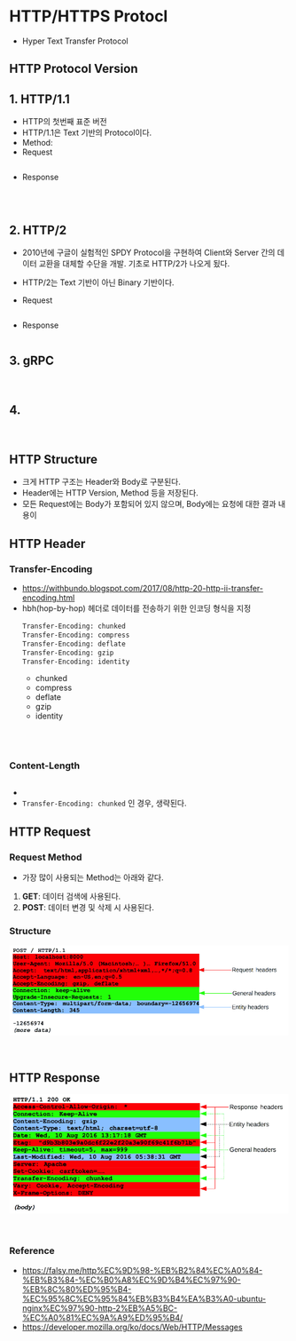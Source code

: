 # HTTP/HTTPS Protocl
* Hyper Text Transfer Protocol

## HTTP Protocol Version
## 1. HTTP/1.1
* HTTP의 첫번째 표준 버전
* HTTP/1.1은 Text 기반의 Protocol이다.
* Method: 
* Request
    ```
    ```
* Response
    ```
    ```  

</br>

## 2. HTTP/2
* 2010년에 구글이 실험적인 SPDY Protocol을 구현하여 Client와 Server 간의 데이터 교환을 대체할 수단을 개발. 기초로 HTTP/2가 나오게 됬다.
* HTTP/2는 Text 기반이 아닌 Binary 기반이다.

* Request
    ```
    ```
* Response
    ```
    ```

## 3. gRPC

</br>


## 4. 

</br>


## HTTP Structure
* 크게 HTTP 구조는 Header와 Body로 구분된다.
* Header에는 HTTP Version, Method 등을 저장된다.
* 모든 Request에는 Body가 포함되어 있지 않으며, Body에는 요청에 대한 결과 내용이 


## HTTP Header
### Transfer-Encoding
* https://withbundo.blogspot.com/2017/08/http-20-http-ii-transfer-encoding.html
* hbh(hop-by-hop) 헤더로 데이터를 전송하기 위한 인코딩 형식을 지정
    ```
    Transfer-Encoding: chunked
    Transfer-Encoding: compress
    Transfer-Encoding: deflate
    Transfer-Encoding: gzip
    Transfer-Encoding: identity
    ```
    * chunked
    * compress
    * deflate
    * gzip
    * identity

</br>
</br>


### Content-Length
```
```
* 
* ```Transfer-Encoding: chunked``` 인 경우, 생략된다.






## HTTP Request
### Request Method
* 가장 많이 사용되는 Method는 아래와 같다.
1. __GET__: 데이터 검색에 사용된다.
2. __POST__: 데이터 변경 및 삭제 시 사용된다. 

### Structure
![HTTP_Request](../img/HTTP_Request.png)

</br>


## HTTP Response
![HTTP_Response](../img/HTTP_Response.png)

</br>


### Reference
* https://falsy.me/http%EC%9D%98-%EB%B2%84%EC%A0%84-%EB%B3%84-%EC%B0%A8%EC%9D%B4%EC%97%90-%EB%8C%80%ED%95%B4-%EC%95%8C%EC%95%84%EB%B3%B4%EA%B3%A0-ubuntu-nginx%EC%97%90-http-2%EB%A5%BC-%EC%A0%81%EC%9A%A9%ED%95%B4/
* https://developer.mozilla.org/ko/docs/Web/HTTP/Messages